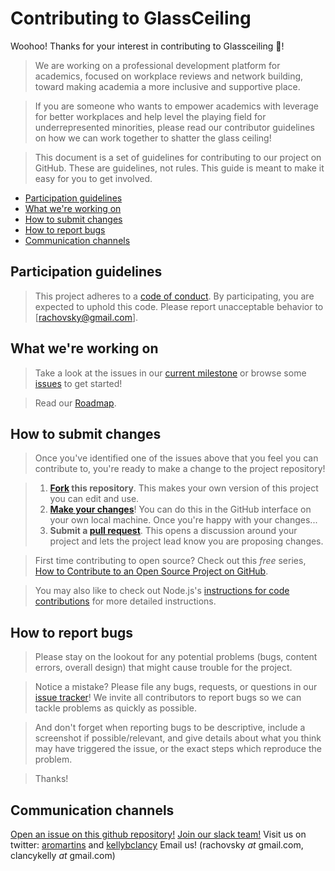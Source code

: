# Contributing to GlassCeiling

Woohoo! Thanks for your interest in contributing to Glassceiling :tada:! 

>We are working on a professional development platform for academics, focused on workplace reviews and network building, toward making academia a more inclusive and supportive place.

>If you are someone who wants to empower academics with leverage for better workplaces and help level the playing field for underrepresented minorities, please read our contributor guidelines on how we can work together to shatter the glass ceiling!

>This document is a set of guidelines for contributing to our project on GitHub. These are guidelines, not rules. This guide is meant to make it easy for you to get involved.


* [Participation guidelines](#participation-guidelines)
* [What we're working on](#what-were-working-on)
* [How to submit changes](#how-to-submit-changes)
* [How to report bugs](#how-to-report-bugs)
* [Communication channels](#communication-channels)

## Participation guidelines

>This project adheres to a [code of conduct](CODE_OF_CONDUCT.md). By participating, you are expected to uphold this code. Please report unacceptable behavior to [rachovsky@gmail.com].

## What we're working on

> Take a look at the issues in our [current milestone](https://github.com/voxverus/GlassCeiling/issues?q=is%3Aopen+is%3Aissue+milestone%3AMozsprint) or browse some [issues](https://github.com/voxverus/GlassCeiling/issues) to get started!

>Read our [Roadmap](https://docs.google.com/document/d/1vmuGnl6ipPJgVkG9dYw_yOzqBk3-p8EWiEbKyiUunxU/edit?ts=58d83ff5).

## How to submit changes

> Once you've identified one of the issues above that you feel you can contribute to, you're ready to make a change to the project repository!
 
> 1. **[Fork](https://help.github.com/articles/fork-a-repo/) this repository**. This makes your own version of this project you can edit and use.
> 2. **[Make your changes](https://guides.github.com/activities/forking/#making-changes)**! You can do this in the GitHub interface on your own local machine. Once you're happy with your changes...
> 3. **Submit a [pull request](https://help.github.com/articles/proposing-changes-to-a-project-with-pull-requests/)**. This opens a discussion around your project and lets the project lead know you are proposing changes.

> First time contributing to open source? Check out this *free* series, [How to Contribute to an Open Source Project on GitHub](https://egghead.io/series/how-to-contribute-to-an-open-source-project-on-github).

>You may also like to check out Node.js's [instructions for code contributions](https://github.com/nodejs/node/blob/master/CONTRIBUTING.md#code-contributions) for more detailed instructions.

## How to report bugs

>Please stay on the lookout for any potential problems (bugs, content errors, overall design) that might cause trouble for the project. 

>Notice a mistake? Please file any bugs, requests, or questions in our [issue tracker](GlassCeiling/issues)! We invite all contributors to report bugs so we can tackle problems as quickly as possible. 

>And don't forget when reporting bugs to be descriptive, include a screenshot if possible/relevant, and give details about what you think may have triggered the issue, or the exact steps which reproduce the problem. 

>Thanks!

## Communication channels

<a href='https://github.com/voxverus/GlassCeiling/issues'>Open an issue on this github repository!</a>
<a href='http://voxverus.slack.com'>Join our slack team!</a>
Visit us on twitter: <a href='https://twitter.com/kellybclancy'>aromartins</a> and <a href='https://twitter.com/kellybclancy'>kellybclancy</a>
Email us! (rachovsky _at_ gmail.com, clancykelly _at_ gmail.com)


